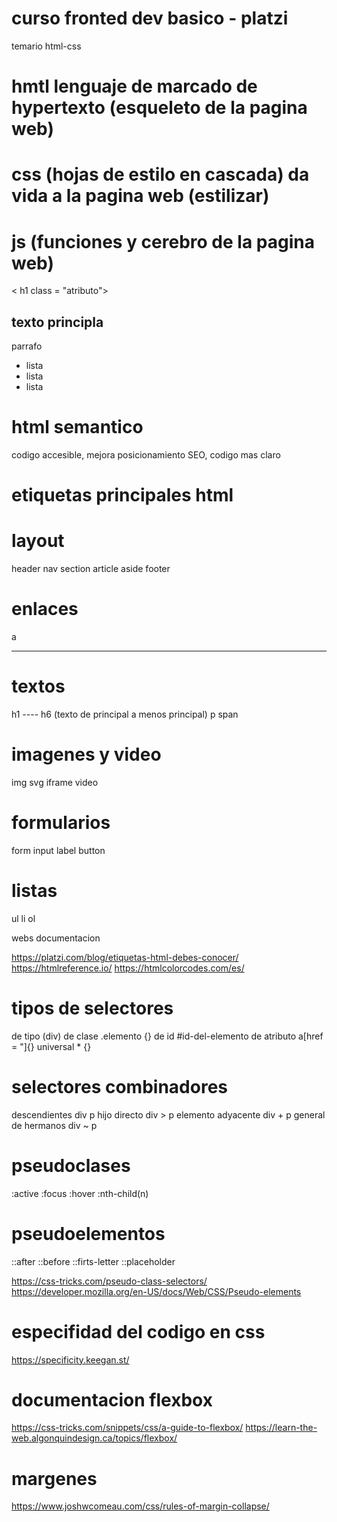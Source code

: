 # curso fronted dev basico - platzi

temario html-css

# hmtl lenguaje de marcado de hypertexto (esqueleto de la pagina web)
# css (hojas de estilo en cascada) da vida a la pagina web (estilizar)
# js (funciones y cerebro de la pagina web)

< h1 class = "atributo">

<section> 
    <h1> texto principla </h1>
    <p> parrafo </p>
    <ul>
        <li> lista</li>
        <li> lista</li>
        <li> lista</li>

</section>


# html semantico
codigo accesible, mejora posicionamiento SEO, codigo mas claro
<div>   </div>


# etiquetas principales html

# layout

header
nav
section
article
aside
footer

# enlaces
a


-------

# textos 
h1 ---- h6 (texto de principal a menos principal)
p 
span

# imagenes y video
img
svg
iframe
video

# formularios

form
input
label
button

# listas

ul
li
ol


webs documentacion

https://platzi.com/blog/etiquetas-html-debes-conocer/
https://htmlreference.io/
https://htmlcolorcodes.com/es/


# tipos de selectores

de tipo (div)
de clase .elemento {}
de id #id-del-elemento
de atributo a[href = "]{}
universal * {}


# selectores combinadores

descendientes div p
hijo directo div > p
elemento adyacente div + p
general de hermanos div ~ p

# pseudoclases

:active
:focus
:hover
:nth-child(n)

# pseudoelementos

::after
::before
::firts-letter
::placeholder

https://css-tricks.com/pseudo-class-selectors/
https://developer.mozilla.org/en-US/docs/Web/CSS/Pseudo-elements

# especifidad del codigo en css

https://specificity.keegan.st/


# documentacion flexbox

https://css-tricks.com/snippets/css/a-guide-to-flexbox/
https://learn-the-web.algonquindesign.ca/topics/flexbox/

# margenes

https://www.joshwcomeau.com/css/rules-of-margin-collapse/